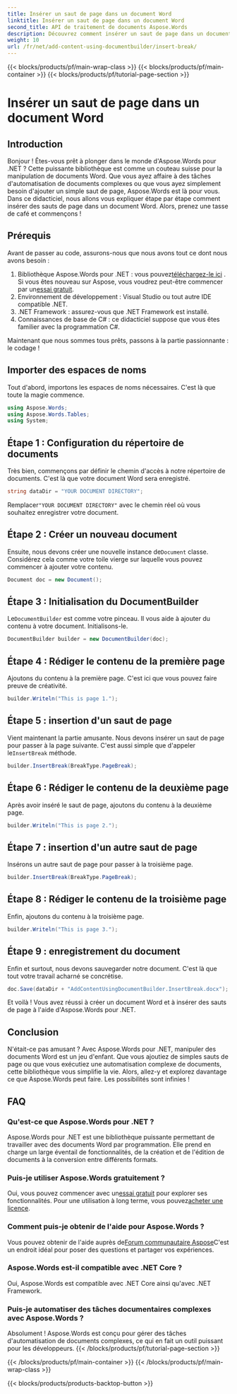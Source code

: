 ```yaml
---
title: Insérer un saut de page dans un document Word
linktitle: Insérer un saut de page dans un document Word
second_title: API de traitement de documents Aspose.Words
description: Découvrez comment insérer un saut de page dans un document Word à l'aide d'Aspose.Words pour .NET grâce à ce guide détaillé. Idéal pour les développeurs souhaitant maîtriser la manipulation de documents.
weight: 10
url: /fr/net/add-content-using-documentbuilder/insert-break/
---
```


{{< blocks/products/pf/main-wrap-class >}}
{{< blocks/products/pf/main-container >}}
{{< blocks/products/pf/tutorial-page-section >}}

# Insérer un saut de page dans un document Word

## Introduction

Bonjour ! Êtes-vous prêt à plonger dans le monde d'Aspose.Words pour .NET ? Cette puissante bibliothèque est comme un couteau suisse pour la manipulation de documents Word. Que vous ayez affaire à des tâches d'automatisation de documents complexes ou que vous ayez simplement besoin d'ajouter un simple saut de page, Aspose.Words est là pour vous. Dans ce didacticiel, nous allons vous expliquer étape par étape comment insérer des sauts de page dans un document Word. Alors, prenez une tasse de café et commençons !

## Prérequis

Avant de passer au code, assurons-nous que nous avons tout ce dont nous avons besoin :

1.  Bibliothèque Aspose.Words pour .NET : vous pouvez[téléchargez-le ici](https://releases.aspose.com/words/net/) . Si vous êtes nouveau sur Aspose, vous voudrez peut-être commencer par un[essai gratuit](https://releases.aspose.com/).
2. Environnement de développement : Visual Studio ou tout autre IDE compatible .NET.
3. .NET Framework : assurez-vous que .NET Framework est installé.
4. Connaissances de base de C# : ce didacticiel suppose que vous êtes familier avec la programmation C#.

Maintenant que nous sommes tous prêts, passons à la partie passionnante : le codage !

## Importer des espaces de noms

Tout d'abord, importons les espaces de noms nécessaires. C'est là que toute la magie commence.

```csharp
using Aspose.Words;
using Aspose.Words.Tables;
using System;
```

## Étape 1 : Configuration du répertoire de documents

Très bien, commençons par définir le chemin d'accès à notre répertoire de documents. C'est là que votre document Word sera enregistré.

```csharp
string dataDir = "YOUR DOCUMENT DIRECTORY";
```

 Remplacer`"YOUR DOCUMENT DIRECTORY"` avec le chemin réel où vous souhaitez enregistrer votre document.

## Étape 2 : Créer un nouveau document

 Ensuite, nous devons créer une nouvelle instance de`Document` classe. Considérez cela comme votre toile vierge sur laquelle vous pouvez commencer à ajouter votre contenu.

```csharp
Document doc = new Document();
```

## Étape 3 : Initialisation du DocumentBuilder

 Le`DocumentBuilder` est comme votre pinceau. Il vous aide à ajouter du contenu à votre document. Initialisons-le.

```csharp
DocumentBuilder builder = new DocumentBuilder(doc);
```

## Étape 4 : Rédiger le contenu de la première page

Ajoutons du contenu à la première page. C'est ici que vous pouvez faire preuve de créativité.

```csharp
builder.Writeln("This is page 1.");
```

## Étape 5 : insertion d'un saut de page

 Vient maintenant la partie amusante. Nous devons insérer un saut de page pour passer à la page suivante. C'est aussi simple que d'appeler le`InsertBreak` méthode.

```csharp
builder.InsertBreak(BreakType.PageBreak);
```

## Étape 6 : Rédiger le contenu de la deuxième page

Après avoir inséré le saut de page, ajoutons du contenu à la deuxième page.

```csharp
builder.Writeln("This is page 2.");
```

## Étape 7 : insertion d'un autre saut de page

Insérons un autre saut de page pour passer à la troisième page.

```csharp
builder.InsertBreak(BreakType.PageBreak);
```

## Étape 8 : Rédiger le contenu de la troisième page

Enfin, ajoutons du contenu à la troisième page.

```csharp
builder.Writeln("This is page 3.");
```

## Étape 9 : enregistrement du document

Enfin et surtout, nous devons sauvegarder notre document. C'est là que tout votre travail acharné se concrétise.

```csharp
doc.Save(dataDir + "AddContentUsingDocumentBuilder.InsertBreak.docx");
```

Et voilà ! Vous avez réussi à créer un document Word et à insérer des sauts de page à l'aide d'Aspose.Words pour .NET.

## Conclusion

N'était-ce pas amusant ? Avec Aspose.Words pour .NET, manipuler des documents Word est un jeu d'enfant. Que vous ajoutiez de simples sauts de page ou que vous exécutiez une automatisation complexe de documents, cette bibliothèque vous simplifie la vie. Alors, allez-y et explorez davantage ce que Aspose.Words peut faire. Les possibilités sont infinies !

## FAQ

### Qu'est-ce que Aspose.Words pour .NET ?
Aspose.Words pour .NET est une bibliothèque puissante permettant de travailler avec des documents Word par programmation. Elle prend en charge un large éventail de fonctionnalités, de la création et de l'édition de documents à la conversion entre différents formats.

### Puis-je utiliser Aspose.Words gratuitement ?
Oui, vous pouvez commencer avec un[essai gratuit](https://releases.aspose.com/) pour explorer ses fonctionnalités. Pour une utilisation à long terme, vous pouvez[acheter une licence](https://purchase.aspose.com/buy).

### Comment puis-je obtenir de l'aide pour Aspose.Words ?
 Vous pouvez obtenir de l'aide auprès de[Forum communautaire Aspose](https://forum.aspose.com/c/words/8)C'est un endroit idéal pour poser des questions et partager vos expériences.

### Aspose.Words est-il compatible avec .NET Core ?
Oui, Aspose.Words est compatible avec .NET Core ainsi qu'avec .NET Framework.

### Puis-je automatiser des tâches documentaires complexes avec Aspose.Words ?
Absolument ! Aspose.Words est conçu pour gérer des tâches d'automatisation de documents complexes, ce qui en fait un outil puissant pour les développeurs.
{{< /blocks/products/pf/tutorial-page-section >}}

{{< /blocks/products/pf/main-container >}}
{{< /blocks/products/pf/main-wrap-class >}}

{{< blocks/products/products-backtop-button >}}
